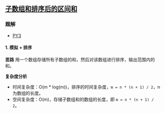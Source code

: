 ## [子数组和排序后的区间和](https://leetcode.cn/problems/range-sum-of-sorted-subarray-sums/)

### 题解
+ [PY3](../../py3/1536/1508.py)

#### 1. 模拟 + 排序
**思路**
用一个数组存储所有子数组的和，然后对该数组进行排序，输出范围内的和。

**复杂度分析**
+ 时间复杂度：O(m * log(m))，排序的时间复杂度，`m = n * (n + 1) / 2`，n 为数组的长度。
+ 空间复杂度：O(m)，存储子数组和的数组的长度，即 `m = n * (n + 1) / 2`。